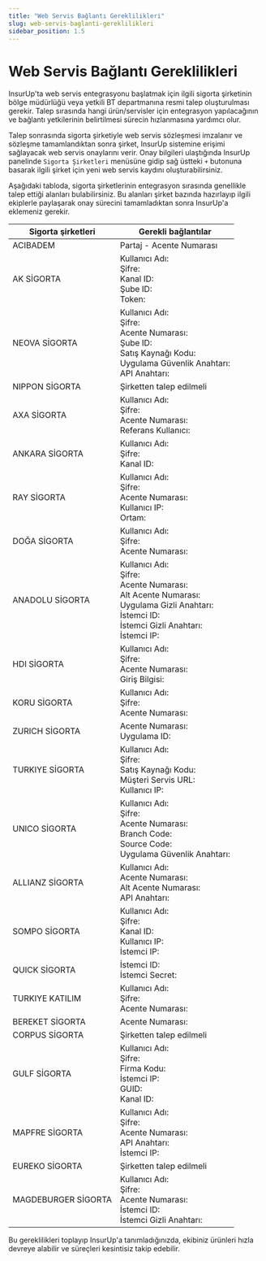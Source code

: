 ```yaml
---
title: "Web Servis Bağlantı Gereklilikleri"
slug: web-servis-baglanti-gereklilikleri
sidebar_position: 1.5
---
```


# Web Servis Bağlantı Gereklilikleri

InsurUp'ta web servis entegrasyonu başlatmak için ilgili sigorta şirketinin bölge müdürlüğü veya yetkili BT departmanına resmi talep oluşturulması gerekir. Talep sırasında hangi ürün/servisler için entegrasyon yapılacağının ve bağlantı yetkilerinin belirtilmesi sürecin hızlanmasına yardımcı olur.

Talep sonrasında sigorta şirketiyle web servis sözleşmesi imzalanır ve sözleşme tamamlandıktan sonra şirket, InsurUp sistemine erişimi sağlayacak web servis onaylarını verir. Onay bilgileri ulaştığında InsurUp panelinde `Sigorta Şirketleri` menüsüne gidip sağ üstteki `+` butonuna basarak ilgili şirket için yeni web servis kaydını oluşturabilirsiniz.

Aşağıdaki tabloda, sigorta şirketlerinin entegrasyon sırasında genellikle talep ettiği alanları bulabilirsiniz. Bu alanları şirket bazında hazırlayıp ilgili ekiplerle paylaşarak onay sürecini tamamladıktan sonra InsurUp'a eklemeniz gerekir.

| Sigorta şirketleri | Gerekli bağlantılar |
| --- | --- |
| ACIBADEM | Partaj - Acente Numarası |
| AK SİGORTA | Kullanıcı Adı:<br />Şifre:<br />Kanal ID:<br />Şube ID:<br />Token: |
| NEOVA SİGORTA | Kullanıcı Adı:<br />Şifre:<br />Acente Numarası:<br />Şube ID:<br />Satış Kaynağı Kodu:<br />Uygulama Güvenlik Anahtarı:<br />API Anahtarı: |
| NIPPON SİGORTA | Şirketten talep edilmeli |
| AXA SİGORTA | Kullanıcı Adı:<br />Şifre:<br />Acente Numarası:<br />Referans Kullanıcı: |
| ANKARA SİGORTA | Kullanıcı Adı:<br />Şifre:<br />Kanal ID: |
| RAY SİGORTA | Kullanıcı Adı:<br />Şifre:<br />Acente Numarası:<br />Kullanıcı IP:<br />Ortam: |
| DOĞA SİGORTA | Kullanıcı Adı:<br />Şifre:<br />Acente Numarası: |
| ANADOLU SİGORTA | Kullanıcı Adı:<br />Şifre:<br />Acente Numarası:<br />Alt Acente Numarası:<br />Uygulama Gizli Anahtarı:<br />İstemci ID:<br />İstemci Gizli Anahtarı:<br />İstemci IP: |
| HDI SİGORTA | Kullanıcı Adı:<br />Şifre:<br />Acente Numarası:<br />Giriş Bilgisi: |
| KORU SİGORTA | Kullanıcı Adı:<br />Şifre:<br />Acente Numarası: |
| ZURICH SİGORTA | Acente Numarası:<br />Uygulama ID: |
| TURKIYE SİGORTA | Kullanıcı Adı:<br />Şifre:<br />Satış Kaynağı Kodu:<br />Müşteri Servis URL:<br />Kullanıcı IP: |
| UNICO SİGORTA | Kullanıcı Adı:<br />Şifre:<br />Acente Numarası:<br />Branch Code:<br />Source Code:<br />Uygulama Güvenlik Anahtarı: |
| ALLIANZ SİGORTA | Kullanıcı Adı:<br />Acente Numarası:<br />Alt Acente Numarası:<br />API Anahtarı: |
| SOMPO SİGORTA | Kullanıcı Adı:<br />Şifre:<br />Kanal ID:<br />Kullanıcı IP:<br />İstemci IP: |
| QUICK SİGORTA | İstemci ID:<br />İstemci Secret: |
| TURKIYE KATILIM | Kullanıcı Adı:<br />Şifre:<br />Acente Numarası: |
| BEREKET SİGORTA | Acente Numarası: |
| CORPUS SİGORTA | Şirketten talep edilmeli |
| GULF SİGORTA | Kullanıcı Adı:<br />Şifre:<br />Firma Kodu:<br />İstemci IP:<br />GUID:<br />Kanal ID: |
| MAPFRE SİGORTA | Kullanıcı Adı:<br />Şifre:<br />Acente Numarası:<br />API Anahtarı:<br />İstemci IP: |
| EUREKO SİGORTA | Şirketten talep edilmeli |
| MAGDEBURGER SİGORTA | Kullanıcı Adı:<br />Şifre:<br />Acente Numarası:<br />İstemci ID:<br />İstemci Gizli Anahtarı: |


Bu gereklilikleri toplayıp InsurUp'a tanımladığınızda, ekibiniz ürünleri hızla devreye alabilir ve süreçleri kesintisiz takip edebilir.

